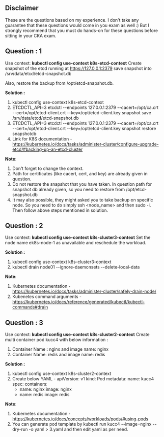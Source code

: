 ## Disclaimer
  These are the questions based on my experience. I don't take any guarantee that these questions would come in you exam as well :)
  But I strongly recommend that you must do hands-on for these questions before sitting in your CKA exam.

## Question : 1

  Use context: **kubectl config use-context k8s-etcd-context**
  Create snapshot of the etcd running at https://127.0.0.1:2379 save snapshot into  /srv/data/etcd/etcd-snapshot.db

  Also, restore the backup from /opt/etcd-snapshot.db.

**Solution :**

1. kubectl config use-context k8s-etcd-context
2. ETCDCTL_API=3 etcdctl --endpoints 127.0.0.1:2379 --cacert=/opt/ca.crt  --cert=/opt/etcd-client.crt --key=/opt/etcd-client.key snapshot save /srv/data/etcd/etcd-snapshot.db
3. ETCDCTL_API=3 etcdctl --endpoints 127.0.0.1:2379 --cacert=/opt/ca.crt  --cert=/opt/etcd-client.crt --key=/opt/etcd-client.key snapshot restore snapshotdb
4. Link for K8S documentation - https://kubernetes.io/docs/tasks/administer-cluster/configure-upgrade-etcd/#backing-up-an-etcd-cluster

**Note:**
1. Don't forget to change the context. 
2. Path for certificates (like cacert, cert, and key) are already given in question.
3. Do not restore the snapshot that you have taken. In question path for snapshot db already given, so you need to restore from /opt/etcd-snapshot.db
4. It may also possible, they might asked you to take backup on specific node. So you need to do simply ssh <node_name> and then sudo -i. Then follow above steps mentioned in solution. 

## Question : 2

  Use context: **kubectl config use-context k8s-cluster3-context**
  Set the node name ek8s-node-1 as unavailable and reschedule the workload. 
  
**Solution :**

1. kubectl config use-context k8s-cluster3-context
2. kubectl drain node01 --ignore-daemonsets --delete-local-data

**Note:**
1. Kubernetes documentation -  https://kubernetes.io/docs/tasks/administer-cluster/safely-drain-node/
2. Kubenetes command arguments - https://kubernetes.io/docs/reference/generated/kubectl/kubectl-commands#drain
  
## Question : 3

Use context: **kubectl config use-context k8s-cluster2-context**
Create  multi container  pod  kucc4 with below information : 
1. Container Name : nginx and image  name: nginx
2. Container Name: redis and image name: redis

**Solution :**

1. kubectl config use-context k8s-cluster2-context
2. Create below YAML - 
   apiVersion: v1
   kind: Pod
   metadata:
     name: kucc4 
   spec:
     containers:
     - name: nginx
       image: nginx
     - name: redis
       image: redis

**Note:**
1. Kubernetes documentation - https://kubernetes.io/docs/concepts/workloads/pods/#using-pods
2. You can generate pod template by kubectl run kucc4 --image=nginx --dry-run -o yaml > 3.yaml and then edit yaml as per need.
